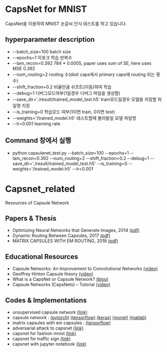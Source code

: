 # CapsNet for MNIST
CapsNet을 이용하여 MNIST 손글씨 인식 테스트를 하고 있습니다.

## hyperparameter description
- --batch_size=100 batch size
- --epochs=1 이포크 학습 반복수
- --lam_recon=0.392 784 * 0.0005, paper uses sum of SE, here uses MSE 0.392
- --num_routing=2 routing 수(disit caps에서 primary caps에 routing 되는 횟수)
- --shift_fraction=0.2 비율만큼 쉬프트(이동)하여 학습
- --debug=1 디버그모드여부(1일경우 디버그 파일을 생성함)
- --save_dir='./result/trained_model_test.h5' train모드일경우 모델을 저장할 파일명 지정
- --is_training=0 학습모드 여부(1이면 train, 0이면 test)
- --weights='/trained_model.h5' 테스트할때 불러들일 모델 파일명
- --lr=0.001 learning rate

## Command 창에서 실행
- python capsulenet_test.py --batch_size=100 --epochs=1 --lam_recon=0.392 --num_routing=2 --shift_fraction=0.2 --debug=1 --save_dir='./result/trained_model_test.h5' --is_training=0 --weights='/trained_model.h5' --lr=0.001


# Capsnet_related
Resources of Capsule Network

## Papers & Thesis
- Optimizing Neural Networks that Generate Images, 2014 [(pdf)](http://www.cs.toronto.edu/~tijmen/tijmen_thesis.pdf)
- Dynamic Routing Between Capsules, 2017 [(pdf)](https://arxiv.org/abs/1710.09829)
- MATRIX CAPSULES WITH EM ROUTING, 2018 [(pdf)](https://openreview.net/pdf?id=HJWLfGWRb)

## Educational Resources
- Capsule Networks: An Improvement to Convolutional Networks [(video)](https://www.youtube.com/watch?v=VKoLGnq15RM)
- Geoffrey Hinton Capsule theory [(video)](https://www.youtube.com/watch?v=6S1_WqE55UQ)
- What is a CapsNet or Capsule Network? [(blog)](https://hackernoon.com/what-is-a-capsnet-or-capsule-network-2bfbe48769cc)
- Capsule Networks (CapsNets) – Tutorial [(video)](https://www.youtube.com/watch?v=pPN8d0E3900)

## Codes & Implementations
- unsupervised capsule network [(link)](https://github.com/mrkulk/Unsupervised-Capsule-Network)
- capsule network : [(pytorch)](https://github.com/gram-ai/capsule-networks) [(tensorflow)](https://github.com/naturomics/CapsNet-Tensorflow) [(keras)](https://github.com/XifengGuo/CapsNet-Keras) [(mxnet)](https://github.com/Soonhwan-Kwon/capsnet.mxnet) [(matlab)](https://github.com/yechengxi/LightCapsNet)
- matrix capsules with em capsules : [(tensorflow)](https://github.com/www0wwwjs1/Matrix-Capsules-EM-Tensorflow)
- adversarial attack to capsnet [(link)](https://github.com/jaesik817/adv_attack_capsnet)
- capsnet for fashion mnist [(link)](https://github.com/XifengGuo/CapsNet-Fashion-MNIST)
- capsnet for traffic sign [(link)](https://github.com/thibo73800/capsnet-traffic-sign-classifier)
- capsnet with jupyter notebook [(link)](https://github.com/rrqq/CapsNet-tensorflow-jupyter)

